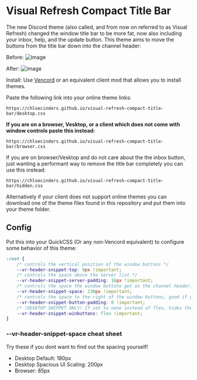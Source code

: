 # Visual Refresh Compact Title Bar

The new Discord theme (also called, and from now on referred to as Visual Refresh) changed the window title bar to be more fat, now also including your inbox, help, and the update button.
This theme aims to move the buttons from the title bar down into the channel header:

Before:
![image](https://github.com/user-attachments/assets/4fd945aa-b31f-4f56-9e67-099efc8b8630)

After:
![image](https://github.com/user-attachments/assets/1a0a3718-dc30-411f-9404-579f5ed65509)

Install:
Use [Vencord](https://github.com/Vendicated/Vencord) or an equivalent client mod that allows you to install themes.

Paste the following link into your online theme links:
```
https://chloecinders.github.io/visual-refresh-compact-title-bar/desktop.css
```

**If you are on a browser, Vesktop, or a client which does not come with window controls paste this instead:**
```
https://chloecinders.github.io/visual-refresh-compact-title-bar/browser.css
```
If you are on browser/Vesktop and do not care about the the inbox button, just wanting a performant way to remove the title bar completely you can use this instead:
```
https://chloecinders.github.io/visual-refresh-compact-title-bar/hidden.css
```

Alternatively if your client does not support online themes you can download one of the theme files found in this repository and put them into your theme folder.

## Config
Put this into your QuickCSS (Or any non-Vencord equivalent) to configure some behavior of this theme:
```css
:root {
    /* controls the vertical position of the window buttons */
    --vr-header-snippet-top: 0px !important;
    /* controls the space above the server list */
    --vr-header-snippet-server-padding: 16px !important;
    /* controls the space the window buttons get on the channel header, experiment around with this if you get gaps or the buttons overlap! */
    --vr-header-snippet-space: 230px !important;
    /* controls the space to the right of the window buttons, good if you are using themes like midnight which add padding to the bar */
    --vr-header-snippet-button-padding: 0 !important;
    /* !DESKTOP SNIPPET ONLY! If set to none instead of flex, hides the window control buttons */
    --vr-header-snippet-winbuttons: flex !important;
}
```
### --vr-header-snippet-space cheat sheet
Try these if you dont want to find out the spacing yourself!

- Desktop Default: 180px
- Desktop Spacious UI Scaling: 200px
- Browser: 85px

